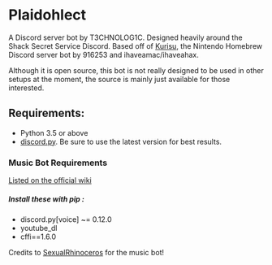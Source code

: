 # Plaidohlect
A Discord server bot by T3CHNOLOG1C. Designed heavily around the Shack Secret Service Discord.
Based off of [Kurisu](https://github.com/916253/Kurisu), the Nintendo Homebrew Discord server bot by 916253 and ihaveamac/ihaveahax.

Although it is open source, this bot is not really designed to be used in other setups at the moment, the source is mainly just available for those interested.

## Requirements:
* Python 3.5 or above
* [discord.py](https://github.com/Rapptz/discord.py). Be sure to use the latest version for best results.

### Music Bot Requirements

[Listed on the official wiki](https://github.com/Just-Some-Bots/MusicBot/wiki)

##### Install these with pip :
- discord.py[voice] ~= 0.12.0
- youtube_dl
- cffi==1.6.0

Credits to [SexualRhinoceros](https://github.com/just-some-bots/MusicBot) for the music bot!
